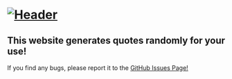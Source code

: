 # [![Header](https://i.imgur.com/CnQoEjU.png)](https://plextora.github.io/random-quotes-gen)

## This website generates quotes randomly for your use!

If you find any bugs, please report it to the [GitHub Issues Page!](https://github.com/Plextora/random-quotes-gen/issues)
